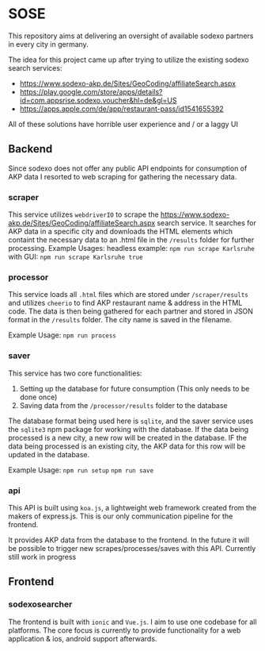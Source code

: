 # SOSE

This repository aims at delivering an oversight of available sodexo partners in every city in germany.

The idea for this project came up after trying to utilize the existing sodexo search services:

* https://www.sodexo-akp.de/Sites/GeoCoding/affiliateSearch.aspx
* https://play.google.com/store/apps/details?id=com.appsrise.sodexo.voucher&hl=de&gl=US
* https://apps.apple.com/de/app/restaurant-pass/id1541655392

All of these solutions have horrible user experience and / or a laggy UI

## Backend

Since sodexo does not offer any public API endpoints for consumption of AKP data I resorted to web scraping for gathering the necessary data.

### scraper
This service utilizes `webdriverIO` to scrape the https://www.sodexo-akp.de/Sites/GeoCoding/affiliateSearch.aspx search service.
It searches for AKP data in a specific city and downloads the HTML elements which containt the necessary data to an .html file in the `/results` folder for further processing.
Example Usages:
headless example: `npm run scrape Karlsruhe`
with GUI: `npm run scrape Karlsruhe true`

### processor
This service loads all `.html` files which are stored under `/scraper/results` and utilizes `cheerio` to find AKP restaurant name & address in the HTML code.
The data is then being gathered for each partner and stored in JSON format in the `/results` folder. The city name is saved in the filename.

Example Usage:
`npm run process`


### saver
This service has two core functionalities:
1. Setting up the database for future consumption (This only needs to be done once)
2. Saving data from the `/processor/results` folder to the database

The database format being used here is `sqlite`, and the saver service uses the `sqlite3` npm package for working with the database.
If the data being processed is a new city, a new row will be created in the database.
IF the data being processed is an existing city, the AKP data for this row will be updated in the database.

Example Usage:
`npm run setup`
`npm run save`

### api
This API is built using `koa.js`, a lightweight web framework created from the makers of express.js.
This is our only communication pipeline for the frontend.

It provides AKP data from the database to the frontend.
In the future it will be possible to trigger new scrapes/processes/saves with this API. Currently still work in progress

## Frontend

### sodexosearcher
The frontend is built with `ionic` and `Vue.js`. I aim to use one codebase for all platforms.
The core focus is currently to provide functionality for a web application & ios, android support afterwards.


